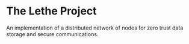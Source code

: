 # The Lethe Project

An implementation of a distributed network of nodes for zero trust data storage and secure communications.
